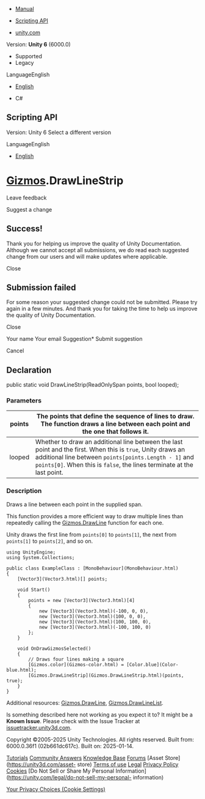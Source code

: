 [ ]()

  * [Manual](../Manual/index.html)
  * [Scripting API](../ScriptReference/index.html)

  * [unity.com](https://unity.com/)

Version: **Unity 6** (6000.0)

  * Supported
  * Legacy

LanguageEnglish

  * [English]()

  * C#

[ ](https://docs.unity3d.com)

## Scripting API

Version: Unity 6 Select a different version

LanguageEnglish

  * [English]()

#  [Gizmos](Gizmos.html).DrawLineStrip

Leave feedback

Suggest a change

## Success!

Thank you for helping us improve the quality of Unity Documentation. Although
we cannot accept all submissions, we do read each suggested change from our
users and will make updates where applicable.

Close

## Submission failed

For some reason your suggested change could not be submitted. Please <a>try
again</a> in a few minutes. And thank you for taking the time to help us
improve the quality of Unity Documentation.

Close

Your name Your email Suggestion* Submit suggestion

Cancel

[ ]()

## Declaration

public static void DrawLineStrip(ReadOnlySpan<Vector3> points, bool looped);

### Parameters

points | The points that define the sequence of lines to draw. The function draws a line between each point and the one that follows it.  
---|---  
looped | Whether to draw an additional line between the last point and the first. When this is `true`, Unity draws an additional line between `points[points.Length - 1]` and `points[0]`. When this is `false`, the lines terminate at the last point.  
  
### Description

Draws a line between each point in the supplied span.

This function provides a more efficient way to draw multiple lines than
repeatedly calling the [Gizmos.DrawLine](Gizmos.DrawLine.html) function for
each one.  
  
Unity draws the first line from `points[0]` to `points[1]`, the next from
`points[1]` to `points[2]`, and so on.

    
    
    using UnityEngine;
    using System.Collections;  
      
    public class ExampleClass : [MonoBehaviour](MonoBehaviour.html)
    {
        [Vector3](Vector3.html)[] points;  
      
        void Start()
        {
            points = new [Vector3](Vector3.html)[4]
            {
                new [Vector3](Vector3.html)(-100, 0, 0),
                new [Vector3](Vector3.html)(100, 0, 0),
                new [Vector3](Vector3.html)(100, 100, 0),
                new [Vector3](Vector3.html)(-100, 100, 0)
            };
        }  
      
        void OnDrawGizmosSelected()
        {
            // Draws four lines making a square
            [Gizmos.color](Gizmos-color.html) = [Color.blue](Color-blue.html);
            [Gizmos.DrawLineStrip](Gizmos.DrawLineStrip.html)(points, true);
        }
    }
    

Additional resources: [Gizmos.DrawLine](Gizmos.DrawLine.html),
[Gizmos.DrawLineList](Gizmos.DrawLineList.html).

Is something described here not working as you expect it to? It might be a
**Known Issue**. Please check with the Issue Tracker at
[issuetracker.unity3d.com](https://issuetracker.unity3d.com).

Copyright ©2005-2025 Unity Technologies. All rights reserved. Built from:
6000.0.36f1 (02b661dc617c). Built on: 2025-01-14.

[Tutorials](https://unity3d.com/learn) [Community
Answers](https://answers.unity3d.com) [Knowledge
Base](https://support.unity3d.com/hc/en-us)
[Forums](https://forum.unity3d.com) [Asset Store](https://unity3d.com/asset-
store) [Terms of use](https://docs.unity3d.com/Manual/TermsOfUse.html)
[Legal](https://unity.com/legal) [Privacy
Policy](https://unity.com/legal/privacy-policy)
[Cookies](https://unity.com/legal/cookie-policy) [Do Not Sell or Share My
Personal Information](https://unity.com/legal/do-not-sell-my-personal-
information)

[Your Privacy Choices (Cookie Settings)](javascript:void\(0\);)

